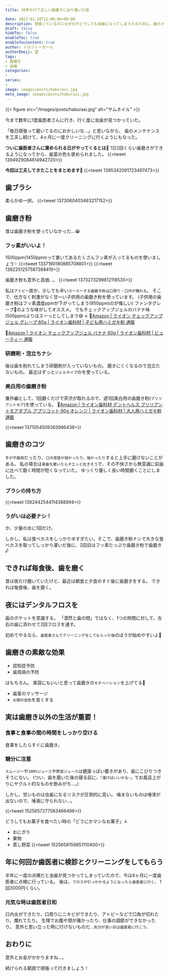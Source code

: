 ```yaml
---
title: 26年かけて正しい歯磨きに辿り着いた話

date: 2022-01-20T12:00:06+09:00
description: 頑張っているのになぜだかどうしても虫歯になってしまう人のために、歯のメンテナンスのコツをまとめてみました。歯磨き粉から食事についてまで！
draft: false
hideToc: false
enableToc: true
enableTocContent: true
author: トロフィーガール
authorEmoji: 🏆
tags:
- 歯磨き
- 虫歯
categories:
- 
series:
- 
image: images/posts/haburasi.jpg
meta_image: images/posts/haburasi.jpg
---
```


{{< figure src="/images/posts/haburasi.jpg" alt="サムネイル" >}}

今まで数年に1度歯医者さんに行き、行く度に虫歯が見つかっていた。

「毎日頑張って磨いてるのにおかしいな…」と思いながら、
歯のメンテナンスを工夫し続けて、4ヶ月に一度クリーニングに行くようにもなった。

**ついに歯医者さんに褒められる日がやってくるとは🎉**
1日2回くらい歯磨きができるようになってから、歯茎の色も褒められました。
{{<tweet 1394929084614942720>}}

**今回は工夫してきたことをまとめます🦷**
{{<tweet 1395342091723497473>}}

## 歯ブラシ
柔らかめ一択。
{{<tweet 1373060403463217152>}}

## 歯磨き粉
昔は歯磨き粉を使っていなかった…😭

### フッ素がいいよ！
1500ppm(1450ppm)って書いてあるたくさんフッ素が入ってるものを使いましょう✨
{{<tweet 1337190180885708801>}}
{{<tweet 1382251257587388419>}}

歯磨き粉も意外と高価…。
{{<tweet 1373273299812118530>}}

私は`アトピー`故か、少しでも辛い`スースーする歯磨き粉は口周り・口内が爛れる`。
そこで、仕方なく刺激がなく甘～い子供用の歯磨き粉を使っています。
(子供用の歯磨き粉はフッ素濃度ppmが下がってしまう(950ppm)のが悔しい)
ファンタグレープ🥤のような味がしてオススメ。
でもチェックアップジェルのバナナ味(500ppm)よりはスーっとしてしまう😅
↓
🍇[Amazon | ライオン チェックアップジェル グレープ 60g | ライオン歯科材 | 子ども用ハミガキ粉 通販](https://www.amazon.co.jp/dp/B0058H5B1I)

🍌[Amazon | ライオン チェックアップジェル バナナ 60g | ライオン歯科材 | ビューティー 通販](https://www.amazon.co.jp/dp/B005PKTEHK)


### 研磨剤・泡立ちナシ
後は歯を削れてしまう研磨剤が入っていないもの。
磨きにくくなるので泡立たないもの。
最近はずっと`ジェルタイプ`のを使っている。

### 美白用の歯磨き粉
番外編として、1回磨くだけで茶渋が取れるので、週1回美白用の歯磨き粉(`ブリリアントモア`)を使っている。
🛒[Amazon | ライオン歯科材 デントヘルス ブリリアントモアダブル アプリコット 90g オレンジ | ライオン歯科材 | 大人用ハミガキ粉 通販](https://www.amazon.co.jp/dp/B09C84DZHC)

{{<tweet 1371054509363986436>}}

## 歯磨きのコツ
`手が不器用`だったり、`口の感覚が弱かったり、強かったり`すると上手に磨けないことがある。
私の場合は`奥歯を磨いたらオエッと吐きそう`で、その不快さから無意識に前歯に比べて磨く時間が短くなっていた。
ゆっくり優しく長い時間磨くことにしました。

### ブラシの持ち方
{{<tweet 1392442544114388994>}}

### うがいは必要ナシ！
か、少量の水に1回だけ。

しかし、私は食べカスをしっかりゆすぎたい。そこで、歯磨き粉ナシで大きな食べカスを取ってしっかり濯いだ後に、2回目はフッ素たっぷり歯磨き粉で歯磨き♪

## できれば毎食後、歯を磨く
昔は夜だけ磨いていたけど、最近は朝食と夕食のすぐ後に歯磨きをする。
できれば毎食後、歯を磨く。

## 夜にはデンタルフロスを
歯のポケットを意識する。
「漠然と歯の間」ではなく、1つの隙間に対して、左右の歯に添わせて2回フロスを通す。

初めてやるなら、`歯医者さんでクリーニングをしてもらった後`のほうが始めやすいよ🤍

## 歯磨きの素敵な効果
* 認知症予防
* 歯周病の予防

はもちろん。
美容にもいいと思って歯磨きの`モチベーション`を上げてる💪

* 歯茎のマッサージ
* `お顔の血色`を良くする

## 実は歯磨き以外の生活が重要！

### 食事と食事の間の時間をしっかり空ける
食事をしたらすぐに歯磨き。

### 糖分に注意
`スムージー`や`100%ジュース`や`野菜ジュース`は健康っぽい響きがあり、歯にこびりつきそうにない。
(つい、歯を磨いた後の寝る前に、`「濯げばいいかな~」`でお風呂上がりにヤクルト的なものを飲みがち…。)

しかし、甘いものは虫歯になるリスクが圧倒的に高い。
噛まないものは唾液が出ないので、唾液に守られない…。

{{<tweet 1525657277583466496>}}

どうしてもお菓子を食べたい時の「どうにかマシなお菓子」↓
* おにぎり
* 果物
* 蒸し野菜
{{<tweet 1525658159851110400>}}

## 年に何回か歯医者に検診とクリーニングをしてもらう
半年に一度の点検だと虫歯が見つかってしまっていたので、今は4ヶ月に一度歯医者に点検に行っている。
後は、`フロスが引っかかるようになったら歯医者に行く。`
1回3000円くらい。

### 元気な時は歯医者日和
口内炎ができたり、口周りにニキビができたり、アトピーなどで口角が切れたり、爛れてたり。
生理でお腹や頭が痛かったり、仕事の調節ができなかったり。
意外と思い立った時に行けないものだ…`気分が良い日は歯医者に行こう。`

## おわりに
意外とお金がかかりますね…。

続けられる範囲で頑張って行きましょう！
